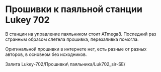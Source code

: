 # Прошивки к паяльной станции Lukey 702

В станции на управление паяльником стоит ATmega8. Последний раз странным образом слетела прошивка, перезаливка помогла.

Оригинальной прошивки в интернете нет, есть разные от разных авторов, в основном без исходников.

Залита Lukey-702/Прошивки\ паяльника/Luk702_sir-SE/

